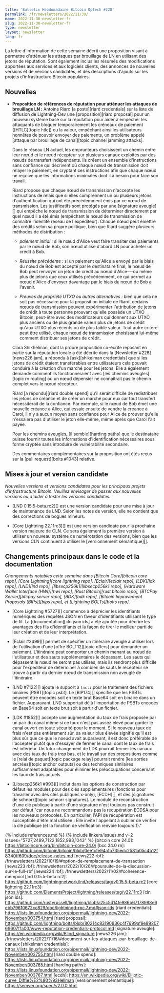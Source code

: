 ```yaml
---
title: 'Bulletin Hebdomadaire Bitcoin Optech #228'
permalink: /fr/newsletters/2022/11/30/
name: 2022-11-30-newsletter-fr
slug: 2022-11-30-newsletter-fr
type: newsletter
layout: newsletter
lang: fr
---
```

La lettre d'information de cette semaine décrit une proposition visant à
permettre d'atténuer les attaques par brouillage de LN en utilisant des
jetons de réputation. Sont également inclus les résumés des modifications
apportées aux services et aux logiciels clients, des annonces de nouvelles
versions et de versions candidates, et des descriptions d'ajouts sur les
projets d'infrastructure Bitcoin populaires.

## Nouvelles

- **Proposition de références de réputation pour atténuer les attaques de brouillage LN :**
  Antoine Riard [a posté][riard credentials] sur la liste de diffusion de
  Lightning-Dev une [proposition][riard proposal] pour un nouveau système
  basé sur la réputation pour aider à empêcher les attaquants de bloquer
  temporairement les créneaux de paiement ([HTLC][topic htlc]) ou la valeur,
  empêchant ainsi les utilisateurs honnêtes de pouvoir envoyer des paiements,
  un problème appelé [attaque par brouillage de canal][topic channel jamming attacks].

    Dans le réseau LN actuel, les emprunteurs choisissent un chemin entre leur
    nœud et le nœud récepteur sur plusieurs canaux exploités par des nœuds de
    transfert indépendants. Ils créent un ensemble d'instructions sans confiance
    qui décrivent où chaque nœud de transmission doit relayer le paiement, en
    cryptant ces instructions afin que chaque nœud ne reçoive que les informations
    minimales dont il a besoin pour faire son travail.

    Riard propose que chaque nœud de transmission n'accepte les instructions de
    relais que si elles comprennent un ou plusieurs jetons d'authentification qui
    ont été précédemment émis par ce nœud de transmission. Les justificatifs
    sont protégés par une [signature aveugle][] qui empêche le nœud de transmission de
    déterminer directement par quel nœud il a été émis (empêchant le nœud de
    transmission de connaître l'identité réseau de l'expéditeur). Chaque nœud peut
    émettre des crédits selon sa propre politique, bien que Riard suggère
    plusieurs méthodes de distribution :

    - *paiement initial :* si le nœud d'Alice veut faire transiter des
      paiements par le nœud de Bob, son nœud utilise d'abord LN pour
      acheter un crédit à Bob.

    - *Réussite précédente :* si un paiement qu'Alice a envoyé par le
      biais du nœud de Bob est accepté par le destinataire final, le
      nœud de Bob peut renvoyer un jeton de crédit au nœud d'Alice---ou
      même plus de jetons que ceux utilisés précédemment, ce qui permet
      au nœud d'Alice d'envoyer davantage par le biais du nœud de Bob
      à l'avenir.

    - *Preuves de propriété UTXO ou autres alternatives :* bien que cela
      ne soit pas nécessaire pour la proposition initiale de Riard, certains
      nœuds de transmission peuvent expérimenter l'attribution de jetons de
      crédit à toute personne prouvant qu'elle possède un UTXO Bitcoin,
      peut-être avec des modificateurs qui donnent aux UTXO plus anciens
      ou de plus grande valeur plus de jetons de crédit qu'aux UTXO plus
      récents ou de plus faible valeur. Tout autre critère peut être utilisé,
      chaque nœud de transmission choisissant lui-même comment distribuer
      ses jetons de crédit.

    Clara Shikhelman, dont la propre proposition co-écrite reposant en partie sur
    la réputation locale a été décrite dans la [Newsletter #226][news226 jam],
    a répondu à [ask][shikelman credentials] que si les jetons de crédit étaient
    transférables entre utilisateurs cela pouvait conduire à la création d'un
    marché pour les jetons. Elle a également demandé comment ils fonctionneraient
    avec [les chemins aveugles][topic rv routing] où un nœud dépensier ne connaîtrait
    pas le chemin complet vers le nœud récepteur.

    Riard [a répondu][riard double spend] qu'il serait difficile de redistribuer
    les jetons de créance et de créer un marché pour eux car tout transfert
    nécessiterait de la confiance. Par exemple, si le nœud de Bob émet une nouvelle
    créance à Alice, qui essaie ensuite de vendre la créance à Carol, il n'y a aucun
    moyen sans confiance pour Alice de prouver qu'elle n'essaiera pas d'utiliser le
    jeton elle-même, même après que Carol l'ait payée.

    Pour les chemins aveugles, [il semble][harding paths] que le destinataire puisse
    fournir toutes les informations d'identification nécessaires sous forme cryptée
    sans introduire de vulnérabilité secondaire.

    Des commentaires complémentaires sur la proposition ont étés reçus sur la
    [pull request][bolts #1043] relative.

## Mises à jour et version candidate

*Nouvelles versions et versions candidates pour les principaux projets d'infrastructure Bitcoin.
Veuillez envisager de passer aux nouvelles versions ou d'aider à tester les versions candidates.*

- [LND 0.15.5-beta.rc2][] est une version candidate pour une mise à jour de
  maintenance de LND. Selon les notes de version, elle ne contient que des
  corrections de bogues mineurs.

- [Core Lightning 22.11rc3][] est une version candidate pour la prochaine
  version majeure de CLN. Ce sera également la première version à utiliser
  un nouveau système de numérotation des versions, bien que les versions
  CLN continuent à utiliser le [versionnement sémantique][].

## Changements principaux dans le code et la documentation

*Changements notables cette semaine dans [Bitcoin Core][bitcoin core repo], [Core
Lightning][core lightning repo], [Eclair][eclair repo], [LDK][ldk repo],
[LND][lnd repo], [libsecp256k1][libsecp256k1 repo], [Hardware Wallet
Interface (HWI)][hwi repo], [Rust Bitcoin][rust bitcoin repo], [BTCPay
Server][btcpay server repo], [BDK][bdk repo], [Bitcoin Improvement
Proposals (BIPs)][bips repo], et [Lightning BOLTs][bolts repo].*

- [Core Lightning #5727][] commence à déprécier les identifiants numériques
  des requêtes JSON en faveur d'identifiants utilisant le type de fil. La
  [documentation][cln json ids] a été ajoutée pour décrire les avantages
  des fils d'identifiants et la façon de tirer le meilleur parti de leur
  création et de leur interprétation.

- [Eclair #2499][] permet de spécifier un itinéraire aveugle à utiliser lors
  de l'utilisation d'une [offre BOLT12][topic offers] pour demander un paiement.
  L'itinéraire peut comporter un chemin menant au nœud de l'utilisateur et
  des sauts supplémentaires le dépassant. Les sauts qui dépassent le nœud ne
  seront pas utilisés, mais ils rendront plus difficile pour l'expéditeur de
  déterminer à combien de sauts le récepteur se trouve à partir du dernier nœud
  de transmission non aveuglé de l'itinéraire.

- [LND #7122][] ajoute le support à `lncli` pour le traitement des fichiers
  binaires [PSBT][topic psbt]. Le [BIP174][] spécifie que les PSBTs peuvent
  être encodés soit en texte brut Base64 soit en binaire dans un fichier.
  Auparavant, LND supportait déjà l'importation de PSBTs encodés en Base64
  soit en texte brut soit à partir d'un fichier.

- [LDK #1852][] accepte une augmentation du taux de frais proposée par un pair
  du canal même si ce taux n'est pas assez élevé pour garder le canal ouvert
  en toute sécurité pour le moment. Si le nouveau taux de frais n'est
  pas entièrement sûr, sa valeur plus élevée signifie qu'il est plus sûr que
  ce que le noeud avait auparavant, il est donc préférable de l'accepter plutôt
  que d'essayer de fermer le canal dont le taux de frais est inférieur.
  Un futur changement de LDK pourrait fermer les canaux avec des taux de frais
  trop bas, et le travail sur des propositions comme le [relai de paquet][topic package relay]
  pourrait rendre [les sorties ancrées][topic anchor outputs] ou des techniques
  similaires suffisamment adaptables pour éliminer les préoccupations concernant
  les taux de frais actuels.

- [Libsecp256k1 #993][] inclut dans les options de construction par défaut les
  modules pour des clés supplémentaires (fonctions pour travailler avec des clés
  publiques x-only), [ECDH][], et des [signatures de schnorr][topic schnorr signatures].
  Le module de reconstruction d'une clé publique à partir d'une signature n'est
  toujours pas construit par défaut "car nous ne recommandons pas la récupération
  ECDSA pour les nouveaux protocoles. En particulier, l'API de récupération est
  susceptible d'être mal utilisée : Elle invite l'appelant à oublier de vérifier
  la clé publique (et la fonction de vérification renvoie toujours 1)."

{% include references.md %}
{% include linkers/issues.md v=2 issues="5727,2499,7122,1852,993,1043" %}
[bitcoin core 24.0]: https://bitcoincore.org/bin/bitcoin-core-24.0/
[bcc 24.0 rn]: https://github.com/bitcoin/bitcoin/blob/0ee1cfe94a1b735edc2581a05c4b12f8340ff609/doc/release-notes.md
[news222 rbf]: /fr/newsletters/2022/10/19/#option-de-remplacement-de-transaction
[news223 rbf]: /fr/newsletters/2022/10/26/#poursuite-de-la-discussion-sur-le-full-rbf
[news224 rbf]: /fr/newsletters/2022/11/02/#coherence-mempool
[lnd 0.15.5-beta.rc2]: https://github.com/lightningnetwork/lnd/releases/tag/v0.15.5-beta.rc2
[core lightning 22.11rc3]: https://github.com/ElementsProject/lightning/releases/tag/v22.11rc3
[cln json ids]: https://github.com/rustyrussell/lightning/blob/a25c5d14fe986b67178988e6ebb79610672cc829/doc/lightningd-rpc.7.md#json-ids
[riard credentials]: https://lists.linuxfoundation.org/pipermail/lightning-dev/2022-November/003754.html
[riard proposal]: https://github.com/lightning/bolts/blob/80214c83190836c4f7699af9e8920769607f1a00/www-reputation-credentials-protocol.md
[signature aveugle]: https://en.wikipedia.org/wiki/Blind_signature
[news226 jam]: /fr/newsletters/2022/11/16/#document-sur-les-attaques-par-brouillage-de-canaux
[shikelman credentials]: https://lists.linuxfoundation.org/pipermail/lightning-dev/2022-November/003755.html
[riard double spend]: https://lists.linuxfoundation.org/pipermail/lightning-dev/2022-November/003765.html
[harding paths]: https://lists.linuxfoundation.org/pipermail/lightning-dev/2022-November/003767.html
[ecdh]: https://en.wikipedia.org/wiki/Elliptic-curve_Diffie%E2%80%93Hellman
[versionnement sémantique]: https://semver.org/spec/v2.0.0.html
